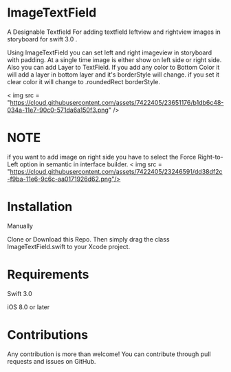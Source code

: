 # ImageTextField

A Designable Textfield For adding textfield leftview and rightview images in storyboard for swift 3.0 .

Using ImageTextField you can set left and right imageview in storyboard with padding. At a single time image is either show on left side or right side. Also you can add Layer to TextField. If you add any color to Bottom Color it will add a layer in 
bottom layer and it's borderStyle will change. if you set it clear color it will change to  .roundedRect borderStyle.

< img src = "https://cloud.githubusercontent.com/assets/7422405/23651176/b1db6c48-034a-11e7-90c0-571da6a150f3.png" />

# NOTE
if you want to add image on right side you have to select the Force Right-to-Left option in semantic in interface builder.
< img src = "https://cloud.githubusercontent.com/assets/7422405/23246591/dd38df2c-f9ba-11e6-9c6c-aa0171926d62.png"/>

# Installation

Manually

Clone or Download this Repo. Then simply drag the class ImageTextField.swift to your Xcode project.

# Requirements

Swift 3.0

iOS 8.0 or later


# Contributions

Any contribution is more than welcome! You can contribute through pull requests and issues on GitHub.


